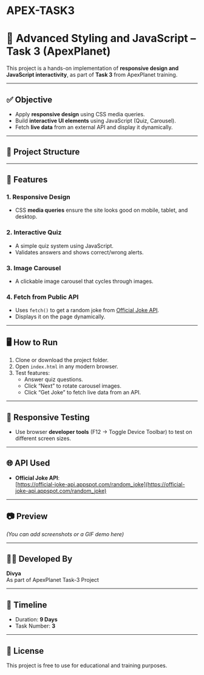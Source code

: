 # APEX-TASK3
# 🎯 Advanced Styling and JavaScript – Task 3 (ApexPlanet)

This project is a hands-on implementation of **responsive design and JavaScript interactivity**, as part of **Task 3** from ApexPlanet training.

---

## ✅ Objective

- Apply **responsive design** using CSS media queries.
- Build **interactive UI elements** using JavaScript (Quiz, Carousel).
- Fetch **live data** from an external API and display it dynamically.

---

## 🧱 Project Structure


---

## 🚀 Features

### 1. Responsive Design
- CSS **media queries** ensure the site looks good on mobile, tablet, and desktop.

### 2. Interactive Quiz
- A simple quiz system using JavaScript.
- Validates answers and shows correct/wrong alerts.

### 3. Image Carousel
- A clickable image carousel that cycles through images.

### 4. Fetch from Public API
- Uses `fetch()` to get a random joke from [Official Joke API](https://official-joke-api.appspot.com/).
- Displays it on the page dynamically.

---

## 🖥️ How to Run

1. Clone or download the project folder.
2. Open `index.html` in any modern browser.
3. Test features:
   - Answer quiz questions.
   - Click “Next” to rotate carousel images.
   - Click “Get Joke” to fetch live data from an API.

---

## 📱 Responsive Testing

- Use browser **developer tools** (F12 → Toggle Device Toolbar) to test on different screen sizes.

---

## 🌐 API Used

- **Official Joke API**:  
  [https://official-joke-api.appspot.com/random_joke](https://official-joke-api.appspot.com/random_joke)

---

## 📷 Preview

_(You can add screenshots or a GIF demo here)_

---

## 🧑‍💻 Developed By

**Divya**  
As part of ApexPlanet Task-3 Project

---

## 📅 Timeline

- Duration: **9 Days**
- Task Number: **3**

---

## 📌 License

This project is free to use for educational and training purposes.
